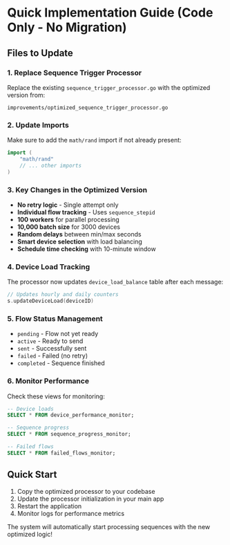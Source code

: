 # Quick Implementation Guide (Code Only - No Migration)

## Files to Update

### 1. Replace Sequence Trigger Processor

Replace the existing `sequence_trigger_processor.go` with the optimized version from:
```
improvements/optimized_sequence_trigger_processor.go
```

### 2. Update Imports

Make sure to add the `math/rand` import if not already present:
```go
import (
    "math/rand"
    // ... other imports
)
```

### 3. Key Changes in the Optimized Version

- **No retry logic** - Single attempt only
- **Individual flow tracking** - Uses `sequence_stepid`
- **100 workers** for parallel processing
- **10,000 batch size** for 3000 devices
- **Random delays** between min/max seconds
- **Smart device selection** with load balancing
- **Schedule time checking** with 10-minute window

### 4. Device Load Tracking

The processor now updates `device_load_balance` table after each message:
```go
// Updates hourly and daily counters
s.updateDeviceLoad(deviceID)
```

### 5. Flow Status Management

- `pending` - Flow not yet ready
- `active` - Ready to send
- `sent` - Successfully sent
- `failed` - Failed (no retry)
- `completed` - Sequence finished

### 6. Monitor Performance

Check these views for monitoring:
```sql
-- Device loads
SELECT * FROM device_performance_monitor;

-- Sequence progress
SELECT * FROM sequence_progress_monitor;

-- Failed flows
SELECT * FROM failed_flows_monitor;
```

## Quick Start

1. Copy the optimized processor to your codebase
2. Update the processor initialization in your main app
3. Restart the application
4. Monitor logs for performance metrics

The system will automatically start processing sequences with the new optimized logic!
